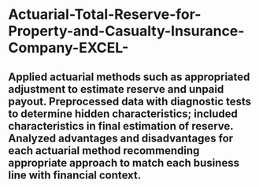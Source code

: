 # Actuarial-Total-Reserve-for-Property-and-Casualty-Insurance-Company-EXCEL-
## ​Applied actuarial methods such as appropriated adjustment to estimate reserve and unpaid payout. Preprocessed data with diagnostic tests to determine hidden characteristics; included characteristics in final estimation of reserve. Analyzed advantages and disadvantages for each actuarial method recommending appropriate approach to match each business line with financial context.
